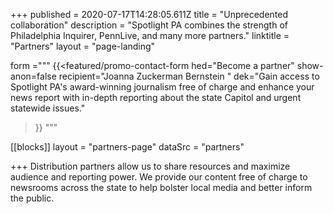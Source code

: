 +++
published = 2020-07-17T14:28:05.611Z
title = "Unprecedented collaboration"
description = "Spotlight PA combines the strength of Philadelphia Inquirer, PennLive, and many more partners."
linktitle = "Partners"
layout = "page-landing"

form ="""
{{<featured/promo-contact-form
  hed="Become a partner"
  show-anon=false
  recipient="Joanna Zuckerman Bernstein "
  dek="Gain access to Spotlight PA's award-winning journalism free of charge and enhance your news report with in-depth reporting about the state Capitol and urgent statewide issues."
>}}
"""

[[blocks]]
layout = "partners-page"
dataSrc = "partners"

+++
Distribution partners allow us to share resources and maximize audience and reporting power. We provide our content free of charge to newsrooms across the state to help bolster local media and better inform the public.

